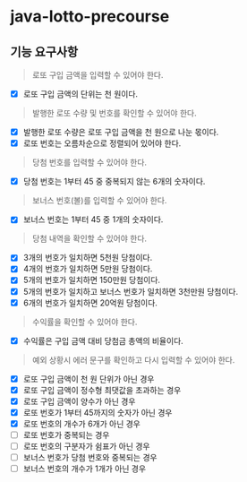 # java-lotto-precourse

## 기능 요구사항

> 로또 구입 금액을 입력할 수 있어야 한다.

- [x] 로또 구입 금액의 단위는 천 원이다.

> 발행한 로또 수량 및 번호를 확인할 수 있어야 한다.

- [x] 발행한 로또 수량은 로또 구입 금액을 천 원으로 나눈 몫이다.
- [x] 로또 번호는 오름차순으로 정렬되어 있어야 한다.

> 당첨 번호를 입력할 수 있어야 한다.

- [x] 당첨 번호는 1부터 45 중 중복되지 않는 6개의 숫자이다.

> 보너스 번호(볼)를 입력할 수 있어야 한다.

- [x] 보너스 번호는 1부터 45 중 1개의 숫자이다.

> 당첨 내역을 확인할 수 있어야 한다.

- [x] 3개의 번호가 일치하면 5천원 당첨이다.
- [x] 4개의 번호가 일치하면 5만원 당첨이다.
- [x] 5개의 번호가 일치하면 150만원 당첨이다.
- [x] 5개의 번호가 일치하고 보너스 번호가 일치하면 3천만원 당첨이다.
- [x] 6개의 번호가 일치하면 20억원 당첨이다.

> 수익률을 확인할 수 있어야 한다.

- [x] 수익률은 구입 금액 대비 당첨금 총액의 비율이다.

> 예외 상황시 에러 문구를 확인하고 다시 입력할 수 있어야 한다.

- [x] 로또 구입 금액이 천 원 단위가 아닌 경우
- [x] 로또 구입 금액이 정수형 최댓값을 초과하는 경우
- [x] 로또 구입 금액이 양수가 아닌 경우
- [x] 로또 번호가 1부터 45까지의 숫자가 아닌 경우
- [x] 로또 번호의 개수가 6개가 아닌 경우
- [ ] 로또 번호가 중복되는 경우
- [ ] 로또 번호의 구분자가 쉼표가 아닌 경우
- [ ] 보너스 번호가 당첨 번호와 중복되는 경우
- [ ] 보너스 번호의 개수가 1개가 아닌 경우